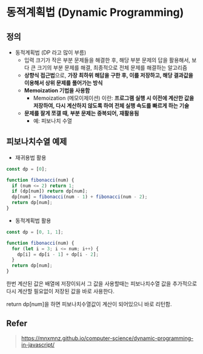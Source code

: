 # 동적계획법 (Dynamic Programming)

## 정의

- 동적계획법 (DP 라고 많이 부름)
    - 입력 크기가 작은 부분 문제들을 해결한 후, 해당 부분 문제의 답을 활용해서, 보다 큰 크기의 부분 문제를 해결, 최종적으로 전체 문제를 해결하는 알고리즘
    - **상향식 접근법**으로, **가장 최하위 해답을 구한 후, 이를 저장하고, 해당 결과값을 이용해서 상위 문제를 풀어가는 방식**
    - **Memoization 기법을 사용함**
        - Memoization (메모이제이션) 이란: **프로그램 실행 시 이전에 계산한 값을 저장하여, 다시 계산하지 않도록 하여 전체 실행 속도를 빠르게 하는 기술**
    - **문제를 잘게 쪼갤 때, 부분 문제는 중복되어, 재활용됨**
        - 예: 피보나치 수열

## 피보나치수열 예제

- 재귀용법 활용
```javascript
const dp = [0];

function fibonacci(num) {
  if (num <= 2) return 1;
  if (dp[num]) return dp[num];
  dp[num] = fibonacci(num - 1) + fibonacci(num - 2);
  return dp[num];
}
```

- 동적계획법 활용
```javascript
const dp = [0, 1, 1];

function fibonacci(num) {
  for (let i = 3; i <= num; i++) {
    dp[i] = dp[i - 1] + dp[i - 2];
  }
  return dp[num];
}
```
한번 계산된 값은 배열에 저장이되서 그 값을 사용할때는 피보나치수열 값을 추가적으로 다시 계산할 필요없이
저장된 값을 바로 사용한다.

return dp[num]을 하면 피보나치수열값이 계산이 되어있으니 바로 리턴함.

## Refer
> https://mnxmnz.github.io/computer-science/dynamic-programming-in-javascript/
